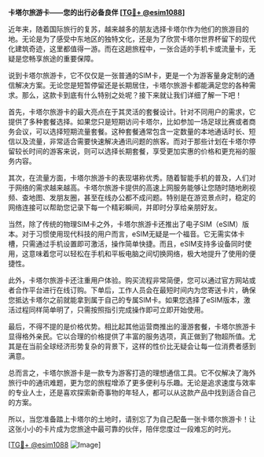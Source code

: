 **卡塔尔旅游卡——您的出行必备良伴 [[TG💪+ @esim1088](https://t.me/s/esim1088)]**

近年来，随着国际旅行的复苏，越来越多的朋友选择卡塔尔作为他们的旅游目的地。无论是为了感受中东地区的独特文化，还是为了欣赏卡塔尔世界杯留下的现代化建筑奇迹，这里都值得一游。而在这趟旅程中，一张合适的手机卡或流量卡，无疑是您畅享旅途的重要保障。

说到卡塔尔旅游卡，它不仅仅是一张普通的SIM卡，更是一个为游客量身定制的通信解决方案。无论您是短暂停留还是长期居住，卡塔尔旅游卡都能满足您的各种需求。那么，这款卡到底有什么特别之处呢？接下来就让我们详细了解一下吧！

首先，卡塔尔旅游卡的最大亮点在于其灵活的套餐设计。针对不同用户的需求，它提供了多种套餐选择。如果您只是短期访问卡塔尔，比如参加一场足球比赛或者商务会议，可以选择短期流量套餐。这种套餐通常包含一定数量的本地通话时长、短信以及流量，非常适合需要快速解决通讯问题的旅客。而对于那些计划在卡塔尔停留较长时间的游客来说，则可以选择长期套餐，享受更加实惠的价格和更充裕的服务内容。

其次，在流量方面，卡塔尔旅游卡的表现堪称优秀。随着智能手机的普及，人们对于网络的需求越来越高。卡塔尔旅游卡提供的高速上网服务能够让您随时随地刷视频、查地图、发朋友圈，甚至在线办公都不成问题。特别是在游览景点时，稳定的网络连接可以帮助您记录下每一个精彩瞬间，并即时分享给亲朋好友。

当然，除了传统的物理SIM卡之外，卡塔尔旅游卡还推出了电子SIM（eSIM）版本。对于习惯使用现代科技的用户而言，eSIM无疑是一个福音。它无需实体卡槽，只需通过手机设置即可激活，操作简单快捷。而且，eSIM支持多设备同时使用，这意味着您可以轻松在手机和平板电脑之间切换网络，极大地提升了使用的便捷性。

此外，卡塔尔旅游卡还注重用户体验。购买流程非常简便，您可以通过官方网站或者合作平台进行在线订购。下单后，工作人员会在最短时间内为您寄送卡片，确保您抵达卡塔尔之前就能拿到属于自己的专属SIM卡。如果您选择了eSIM版本，激活过程同样简单明了，只需按照指引完成操作即可立即开始使用。

最后，不得不提的是价格优势。相比起其他运营商推出的漫游套餐，卡塔尔旅游卡显得格外亲民。它以合理的价格提供了丰富的服务选项，真正做到了物超所值。尤其是在当前全球经济形势复杂的背景下，这样的性价比无疑会让每一位消费者感到满意。

总而言之，卡塔尔旅游卡是一款专为游客打造的理想通信工具。它不仅解决了海外旅行中的通讯难题，更为您的旅程增添了更多便利与乐趣。无论是追求速度与效率的专业人士，还是喜欢探索新奇事物的年轻人，都可以从这款产品中找到适合自己的方案。

所以，当您准备踏上卡塔尔的土地时，请别忘了为自己配备一张卡塔尔旅游卡！让这张小小的卡片成为您旅途中最可靠的伙伴，陪伴您度过一段难忘的时光。

[[TG💪+ @esim1088](https://t.me/s/esim1088) ![Image](https://i.postimg.cc/4NQfJmqS/Snipaste-2025-05-13-00-14-12.png)]